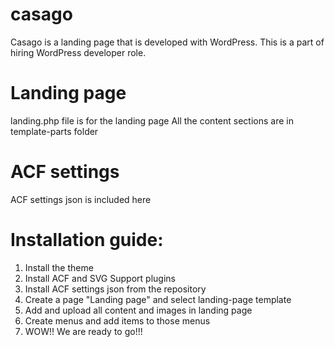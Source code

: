 # casago
Casago is a landing page that is developed with WordPress. This is a part of hiring WordPress developer role.

# Landing page
landing.php file is for the landing page
All the content sections are in template-parts folder

# ACF settings
ACF settings json is included here

# Installation guide:
1. Install the theme
2. Install ACF and SVG Support plugins
3. Install ACF settings json from the repository
4. Create a page "Landing page" and select landing-page template
5. Add and upload all content and images in landing page
6. Create menus and add items to those menus
7. WOW!! We are ready to go!!!
